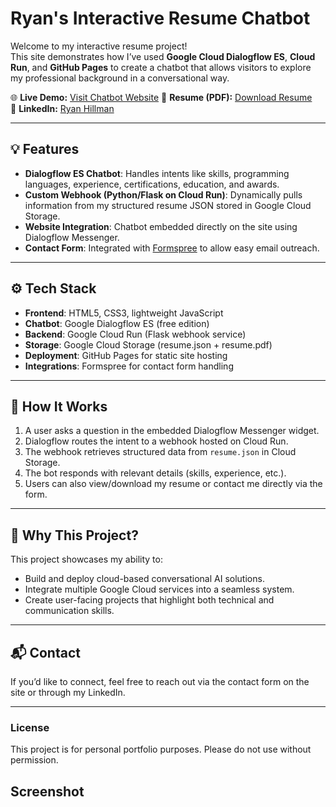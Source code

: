 # Ryan's Interactive Resume Chatbot

Welcome to my interactive resume project!  
This site demonstrates how I’ve used **Google Cloud Dialogflow ES**, **Cloud Run**, and **GitHub Pages** to create a chatbot that allows visitors to explore my professional background in a conversational way.

🌐 **Live Demo:** [Visit Chatbot Website](https://ryanhillman.github.io/ryan-dialogflow-bot/) 
📄 **Resume (PDF):** [Download Resume](https://storage.googleapis.com/ryan-resume-bucket/resume.pdf)  
🔗 **LinkedIn:** [Ryan Hillman](https://www.linkedin.com/in/ryan-h-7614a2128/)

---

## 💡 Features
- **Dialogflow ES Chatbot**: Handles intents like skills, programming languages, experience, certifications, education, and awards.  
- **Custom Webhook (Python/Flask on Cloud Run)**: Dynamically pulls information from my structured resume JSON stored in Google Cloud Storage.  
- **Website Integration**: Chatbot embedded directly on the site using Dialogflow Messenger.  
- **Contact Form**: Integrated with [Formspree](https://formspree.io) to allow easy email outreach.  

---

## ⚙️ Tech Stack
- **Frontend**: HTML5, CSS3, lightweight JavaScript  
- **Chatbot**: Google Dialogflow ES (free edition)  
- **Backend**: Google Cloud Run (Flask webhook service)  
- **Storage**: Google Cloud Storage (resume.json + resume.pdf)  
- **Deployment**: GitHub Pages for static site hosting  
- **Integrations**: Formspree for contact form handling  

---

## 🚀 How It Works
1. A user asks a question in the embedded Dialogflow Messenger widget.  
2. Dialogflow routes the intent to a webhook hosted on Cloud Run.  
3. The webhook retrieves structured data from `resume.json` in Cloud Storage.  
4. The bot responds with relevant details (skills, experience, etc.).  
5. Users can also view/download my resume or contact me directly via the form.  

---

## 📌 Why This Project?
This project showcases my ability to:
- Build and deploy cloud-based conversational AI solutions.  
- Integrate multiple Google Cloud services into a seamless system.  
- Create user-facing projects that highlight both technical and communication skills.  

---

## 📬 Contact
If you’d like to connect, feel free to reach out via the contact form on the site or through my LinkedIn.  

---

### License
This project is for personal portfolio purposes. Please do not use without permission.

## Screenshot

